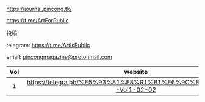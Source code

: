 https://journal.pincong.tk/

https://t.me/ArtForPublic

投稿

telegram:
https://t.me/ArtIsPublic

email:
pincongmagazine@protonmail.com

|Vol|website|
|:-:|:-:|
|1|https://telegra.ph/%E5%93%81%E8%91%B1%E6%9C%88%E5%88%8A-Vol1-02-02|
